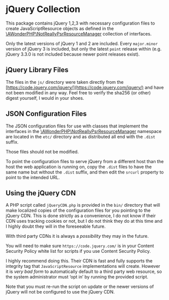 jQuery Collection
=================

This package contains jQuery 1,2,3 with necessary configuration files to create
JavaScriptResource objects as defined in the
[\AWonderPHP\NotReallyPsrResourceManager](https://github.com/AliceWonderMiscreations/NotReallyPsrResourceManager)
collection of interfaces.

Only the latest versions of jQuery 1 and 2 are included. Every `major.minor`
version of jQuery 3 is included, but only the latest `point` release within
(e.g. jQuery 3.3.0 is not included because newer point releases exist).


jQuery Library Files
--------------------

The files in the `js/` directory were taken directly from the
[https://code.jquery.com/jquery/](https://code.jquery.com/jquery/) and have not
been modified in any way. Feel free to verify the sha256 (or other) digest
yourself, I would in your shoes.


JSON Configuration Files
------------------------

The JSON configuration files for use with classes that implement the interfaces
in the
[\AWonderPHP\NotReallyPsrResourceManager](https://github.com/AliceWonderMiscreations/NotReallyPsrResourceManager)
namespace are located in the `etc/` directory and as distributed all end with the `.dist` suffix.

Those files should not be modified.

To point the configuration files to serve jQuery from a different host than the
host the web application is running on, copy the `.dist` files to have the same
name but without the `.dist` suffix, and then edit the `srcurl` property to
point to the intended URL.


Using the jQuery CDN
--------------------

A PHP script called `jQueryCDN.php` is provided in the `bin/` directory that
will make localized copies of the configuration files for you pointing to the
jQuery CDN. This is done strictly as a convenience, I do not know if their CDN
uses tracking cookies or not, but I do not think they do at this time and I
highly doubt they will in the foreseeable future.

With third party CDNs it is always a *possibility* they may in the future.

You will need to make sure `https://code.jquery.com/` is in your Content
Security Policy white list for scripts if you use Content Security Policy.

I highly recommend doing this. Their CDN is fast and fully supports the
integrity tag that `JavaScriptResource` implementations will create. However it
is *very bad form* to automatically default to a third party web resource, so
the system administrator must ‘opt in’ by running the provided script.

Note that you must re-run the script on update or the newer versions of jQuery
will not be configured to use the jQuery CDN.


